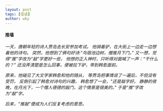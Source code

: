 ```yaml
---
layout: post
tags: [佳话]
author: wky
---
```


#### 推墙

*一天，唐朝年轻的诗人贾岛去长安参加考试。
他骑着驴，在大街上一边走一边想着他的诗句。
突然，他想到了俩句好诗:"鸟宿池边树，僧推月下门。”
又一想，觉得“推”字改为“敲”字更好一些，
他想的正入神时，只听得对面喊了一声：“干什么的？”
还没弄清楚是怎么回事，便被拉下驴，带到韩愈面前。*

*原来，他碰见了大文学家韩愈和他的随从，
等贾岛把事情说了一遍后，不但没有受罚，
反倒引起了韩愈对诗句的兴趣，
韩愈想了一会，"还是敲字好。
静静的夜晚，在月光下，一个僧人德德的敲门，这个情景是很美的。”
于是“推”字改为“敲”字。*

*后来，“推敲”便成为人们反复考虑的意思。*


